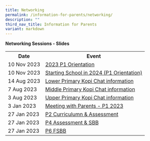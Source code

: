 ```yaml
---
title: Networking
permalink: /information-for-parents/networking/
description: ""
third_nav_title: Information for Parents
variant: markdown
---
```

**Networking Sessions - Slides**
<table>
	<tbody>
<tr><th>Date</th><th>Event</th></tr>
		<tr>
<td>10 Nov 2023</td>
<td><a href="/files/Comms_Networking/2023_P1_Orientation_14Nov.pdf" target="_blank" rel="noopener">2023 P1 Orientation</a></td>
</tr>
<tr>
<td>10 Nov 2023</td>
<td><a href="/files/Comms_Networking/P1_STARTING_SCHOOL_IN_2024_14Nov.pdf" target="_blank" rel="noopener">Starting School in 2024 (P1 Orientation)</a></td>
</tr>
<tr>
<td>14 Aug 2023</td>
<td><a href="/files/Comms_Networking/2023 kopi chat lower pri_web.pdf" target="_blank" rel="noopener">Lower Primary Kopi Chat information</a></td>
</tr>
<tr>
<td>7 Aug 2023</td>
<td><a href="/files/Comms_Networking/2023 kopi chat mp - final for web.pdf" target="_blank" rel="noopener">Middle Primary Kopi Chat information</a></td>
</tr>
<tr>
<td>3 Aug 2023</td>
<td><a href="/files/Comms_Networking/2023 kopi chat - up_final v2_web.pdf" target="_blank" rel="noopener">Upper Primary Kopi Chat information</a></td>
</tr>
	<tr>
<td>3 Jan 2023</td>
<td><a href="/files/Comms_Networking/Briefing slides for P1 Parents_P1 Day1.pdf" target="_blank" rel="noopener">Meeting with Parents - P1 2023</a></td>
</tr>
<tr>
<td>27 Jan 2023</td>
<td><a href="/files/Comms_Networking/2023 Networking - P2 Curr &amp; Assessment (Web).pdf" target="_blank" rel="noopener">P2 Curriculumn &amp; Assessment</a></td>
</tr>
<tr>
<td>27 Jan 2023</td>
<td><a href="/files/Comms_Networking/2023 Networking - P4 Assessment &amp; SBB (Web).pdf" target="_blank" rel="noopener">P4 Assessment &amp; SBB</a></td>
</tr>
<tr>
<td>27 Jan 2023</td>
<td><a href="/files/Comms_Networking/2023 Networking - P6 FSBB (Web).pdf" target="_blank" rel="noopener">P6 FSBB</a></td>
</tr>
	</tbody>
</table>